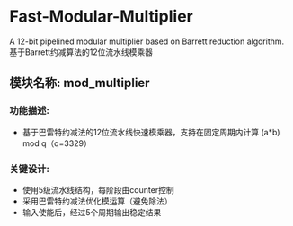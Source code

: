 # Fast-Modular-Multiplier
A 12-bit pipelined modular multiplier based on Barrett reduction algorithm.
基于Barrett约减算法的12位流水线模乘器
## 模块名称: mod_multiplier
### 功能描述: 
- 基于巴雷特约减法的12位流水线快速模乘器，支持在固定周期内计算 (a*b) mod q（q=3329）
### 关键设计:
- 使用5级流水线结构，每阶段由counter控制
- 采用巴雷特约减法优化模运算（避免除法）
- 输入使能后，经过5个周期输出稳定结果

